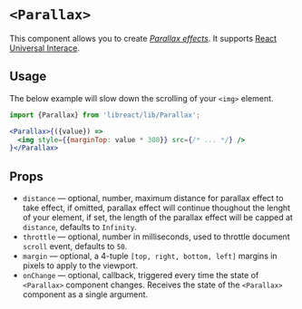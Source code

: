# `<Parallax>`

This component allows you to create [*Parallax effects*](https://en.wikipedia.org/wiki/Parallax). It supports [React Universal Interace](https://www.npmjs.com/package/react-universal-interface).


## Usage

The below example will slow down the scrolling of your `<img>` element.

```jsx
import {Parallax} from 'libreact/lib/Parallax';

<Parallax>{({value}) =>
  <img style={{marginTop: value * 300}} src={/* ... */} />
}</Parallax>
```


## Props

- `distance` &mdash; optional, number, maximum distance for parallax effect to take effect, if omitted,
parallax effect will continue thoughout the lenght of your element, if set, the length of the parallax
effect will be capped at `distance`, defaults to `Infinity`.
- `throttle` &mdash; optional, number in milliseconds, used to throttle document `scroll` event, defaults to `50`.
- `margin` &mdash; optional, a 4-tuple `[top, right, bottom, left]` margins in pixels to apply to the viewport.
- `onChange` &mdash; optional, callback, triggered every time the state of `<Parallax>` component changes. Receives the
state of the `<Parallax>` component as a single argument.
